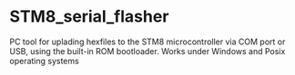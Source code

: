 STM8_serial_flasher
===================

PC tool for uplading hexfiles to the STM8 microcontroller via COM port or USB, using the built-in ROM bootloader. Works under Windows and Posix operating systems
